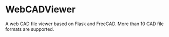# WebCADViewer
A web CAD file viewer based on Flask and FreeCAD.  More than 10 CAD file formats are supported. 
